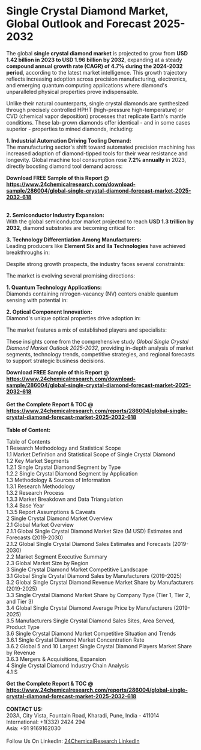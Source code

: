 <h1>Single Crystal Diamond Market, Global Outlook and Forecast 2025-2032</h1><p>The global <strong>single crystal diamond market</strong> is projected to grow from <strong>USD 1.42 billion in 2023 to USD 1.96 billion by 2032</strong>, expanding at a steady <strong>compound annual growth rate (CAGR) of 4.7% during the 2024-2032 period</strong>, according to the latest market intelligence. This growth trajectory reflects increasing adoption across precision manufacturing, electronics, and emerging quantum computing applications where diamond's unparalleled physical properties prove indispensable.</p><p>Unlike their natural counterparts, single crystal diamonds are synthesized through precisely controlled HPHT (high-pressure high-temperature) or CVD (chemical vapor deposition) processes that replicate Earth's mantle conditions. These lab-grown diamonds offer identical - and in some cases superior - properties to mined diamonds, including:</p><p><strong>1. Industrial Automation Driving Tooling Demand:</strong><br>
The manufacturing sector's shift toward automated precision machining has increased adoption of diamond-tipped tools for their wear resistance and longevity. Global machine tool consumption rose <strong>7.2% annually</strong> in 2023, directly boosting diamond tool demand across:</p><div><b>Download FREE Sample of this Report @ 
            <a href="https://www.24chemicalresearch.com/download-sample/286004/global-single-crystal-diamond-forecast-market-2025-2032-618">
            https://www.24chemicalresearch.com/download-sample/286004/global-single-crystal-diamond-forecast-market-2025-2032-618</a></b></div><br><p><strong>2. Semiconductor Industry Expansion:</strong><br>
With the global semiconductor market projected to reach <strong>USD 1.3 trillion by 2032</strong>, diamond substrates are becoming critical for:</p><p><strong>3. Technology Differentiation Among Manufacturers:</strong><br>
Leading producers like <strong>Element Six and IIa Technologies</strong> have achieved breakthroughs in:</p><p>Despite strong growth prospects, the industry faces several constraints:</p><p>The market is evolving several promising directions:</p><p><strong>1. Quantum Technology Applications:</strong><br>
Diamonds containing nitrogen-vacancy (NV) centers enable quantum sensing with potential in:</p><p><strong>2. Optical Component Innovation:</strong><br>
Diamond's unique optical properties drive adoption in:</p><p>The market features a mix of established players and specialists:</p><p>These insights come from the comprehensive study <em>Global Single Crystal Diamond Market Outlook 2025-2032</em>, providing in-depth analysis of market segments, technology trends, competitive strategies, and regional forecasts to support strategic business decisions.</p><div><b>Download FREE Sample of this Report @ 
            <a href="https://www.24chemicalresearch.com/download-sample/286004/global-single-crystal-diamond-forecast-market-2025-2032-618">
            https://www.24chemicalresearch.com/download-sample/286004/global-single-crystal-diamond-forecast-market-2025-2032-618</a></b></div><br><div><b>Get the Complete Report & TOC @ 
            <a href="https://www.24chemicalresearch.com/reports/286004/global-single-crystal-diamond-forecast-market-2025-2032-618">
            https://www.24chemicalresearch.com/reports/286004/global-single-crystal-diamond-forecast-market-2025-2032-618</a></b></div><br>
            <b>Table of Content:</b><p>Table of Contents<br />
1 Research Methodology and Statistical Scope<br />
1.1 Market Definition and Statistical Scope of Single Crystal Diamond<br />
1.2 Key Market Segments<br />
1.2.1 Single Crystal Diamond Segment by Type<br />
1.2.2 Single Crystal Diamond Segment by Application<br />
1.3 Methodology & Sources of Information<br />
1.3.1 Research Methodology<br />
1.3.2 Research Process<br />
1.3.3 Market Breakdown and Data Triangulation<br />
1.3.4 Base Year<br />
1.3.5 Report Assumptions & Caveats<br />
2 Single Crystal Diamond Market Overview<br />
2.1 Global Market Overview<br />
2.1.1 Global Single Crystal Diamond Market Size (M USD) Estimates and Forecasts (2019-2030)<br />
2.1.2 Global Single Crystal Diamond Sales Estimates and Forecasts (2019-2030)<br />
2.2 Market Segment Executive Summary<br />
2.3 Global Market Size by Region<br />
3 Single Crystal Diamond Market Competitive Landscape<br />
3.1 Global Single Crystal Diamond Sales by Manufacturers (2019-2025)<br />
3.2 Global Single Crystal Diamond Revenue Market Share by Manufacturers (2019-2025)<br />
3.3 Single Crystal Diamond Market Share by Company Type (Tier 1, Tier 2, and Tier 3)<br />
3.4 Global Single Crystal Diamond Average Price by Manufacturers (2019-2025)<br />
3.5 Manufacturers Single Crystal Diamond Sales Sites, Area Served, Product Type<br />
3.6 Single Crystal Diamond Market Competitive Situation and Trends<br />
3.6.1 Single Crystal Diamond Market Concentration Rate<br />
3.6.2 Global 5 and 10 Largest Single Crystal Diamond Players Market Share by Revenue<br />
3.6.3 Mergers & Acquisitions, Expansion<br />
4 Single Crystal Diamond Industry Chain Analysis<br />
4.1 S</p><div><b>Get the Complete Report & TOC @ 
            <a href="https://www.24chemicalresearch.com/reports/286004/global-single-crystal-diamond-forecast-market-2025-2032-618">
            https://www.24chemicalresearch.com/reports/286004/global-single-crystal-diamond-forecast-market-2025-2032-618</a></b></div><br><b>CONTACT US:</b><br>
            203A, City Vista, Fountain Road, Kharadi, Pune, India - 411014<br>
            International: +1(332) 2424 294<br>
            Asia: +91 9169162030 <br><br>
            Follow Us On LinkedIn: <a href="https://www.linkedin.com/company/24chemicalresearch/">24ChemicalResearch LinkedIn</a>